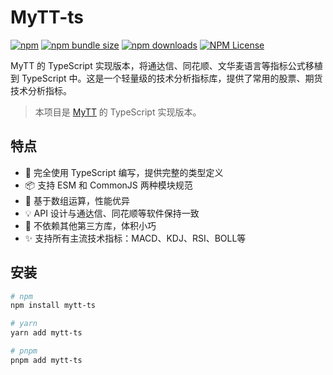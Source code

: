 # MyTT-ts

[![npm](https://img.shields.io/npm/v/mytt-ts)](https://www.npmjs.com/package/mytt-ts)
[![npm bundle size](https://img.shields.io/bundlephobia/min/mytt-ts)](https://bundlephobia.com/package/mytt-ts)
[![npm downloads](https://img.shields.io/npm/dt/mytt-ts)](https://www.npmjs.com/package/mytt-ts)
[![NPM License](https://img.shields.io/npm/l/mytt-ts)](https://github.com/jackiotyu/MyTT-ts/blob/main/LICENSE)

MyTT 的 TypeScript 实现版本，将通达信、同花顺、文华麦语言等指标公式移植到 TypeScript 中。这是一个轻量级的技术分析指标库，提供了常用的股票、期货技术分析指标。

> 本项目是 [MyTT](https://github.com/mpquant/MyTT) 的 TypeScript 实现版本。

## 特点

- 🎯 完全使用 TypeScript 编写，提供完整的类型定义
- 📦 支持 ESM 和 CommonJS 两种模块规范
- 🚀 基于数组运算，性能优异
- 💡 API 设计与通达信、同花顺等软件保持一致
- 🔧 不依赖其他第三方库，体积小巧
- ✨ 支持所有主流技术指标：MACD、KDJ、RSI、BOLL等

## 安装

```bash
# npm
npm install mytt-ts

# yarn
yarn add mytt-ts

# pnpm
pnpm add mytt-ts